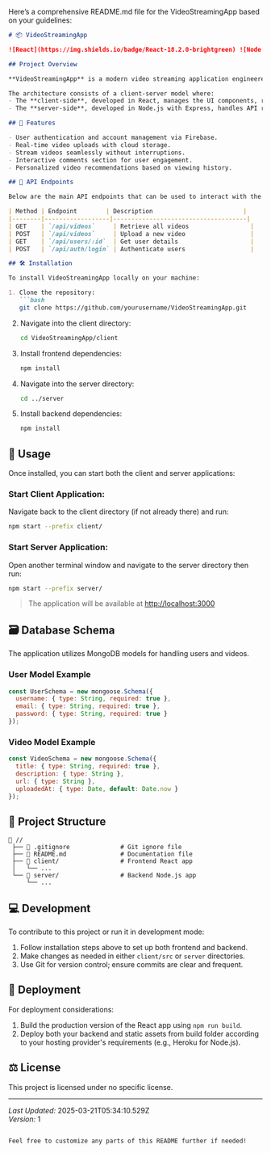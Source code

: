 Here’s a comprehensive README.md file for the VideoStreamingApp based on your guidelines:

```markdown
# 📦 VideoStreamingApp

![React](https://img.shields.io/badge/React-18.2.0-brightgreen) ![Node.js](https://img.shields.io/badge/Node.js-16.0.0-blue) ![Firebase](https://img.shields.io/badge/Firebase-v9.x.x-orange) ![Express](https://img.shields.io/badge/Express-v4.x.x-lightgrey)

## Project Overview

**VideoStreamingApp** is a modern video streaming application engineered to provide users with an intuitive platform for uploading, streaming, and managing videos. Built using **React** as the frontend framework, **Node.js** for backend services, and powered by **Firebase** for secure storage and user authentication, this app aims to deliver a seamless user experience.

The architecture consists of a client-server model where:
- The **client-side**, developed in React, manages the UI components, routing with `react-router`, and state management using `Redux`.
- The **server-side**, developed in Node.js with Express, handles API requests, user authentication via JWTs, and interacts with a MongoDB database through Mongoose middleware.

## 🌟 Features

- User authentication and account management via Firebase.
- Real-time video uploads with cloud storage.
- Stream videos seamlessly without interruptions.
- Interactive comments section for user engagement.
- Personalized video recommendations based on viewing history.

## 📡 API Endpoints

Below are the main API endpoints that can be used to interact with the server:

| Method | Endpoint        | Description                         |
|--------|------------------|-------------------------------------|
| GET    | `/api/videos`     | Retrieve all videos                 |
| POST   | `/api/videos`     | Upload a new video                  |
| GET    | `/api/users/:id`  | Get user details                    |
| POST   | `/api/auth/login` | Authenticate users                  |

## 🛠️ Installation

To install VideoStreamingApp locally on your machine:

1. Clone the repository:
   ```bash
   git clone https://github.com/yourusername/VideoStreamingApp.git
   ```

2. Navigate into the client directory:
   ```bash
   cd VideoStreamingApp/client
   ```

3. Install frontend dependencies:
   ```bash
   npm install 
   ```

4. Navigate into the server directory:
   ```bash
   cd ../server 
   ```

5. Install backend dependencies:
    ```bash
    npm install 
    ```

## 🚀 Usage

Once installed, you can start both the client and server applications:

### Start Client Application:
Navigate back to the client directory (if not already there) and run:
```bash
npm start --prefix client/
```

### Start Server Application:
Open another terminal window and navigate to the server directory then run:
```bash
npm start --prefix server/
```
> The application will be available at [http://localhost:3000](http://localhost:3000)

## 🗃️ Database Schema

The application utilizes MongoDB models for handling users and videos.

### User Model Example
```javascript
const UserSchema = new mongoose.Schema({
  username: { type: String, required: true },
  email: { type: String, required: true },
  password: { type: String, required: true }
});
```

### Video Model Example
```javascript
const VideoSchema = new mongoose.Schema({
  title: { type: String, required: true },
  description: { type: String },
  url: { type: String },
  uploadedAt: { type: Date, default: Date.now }
});
```

## 📁 Project Structure

```
📁 //
 ├── 📄 .gitignore              # Git ignore file 
 ├── 📄 README.md               # Documentation file 
 ├── 📁 client/                 # Frontend React app 
 │   └── ...
 └── 📁 server/                 # Backend Node.js app 
     └── ...
```

## 💻 Development

To contribute to this project or run it in development mode:

1. Follow installation steps above to set up both frontend and backend.
2. Make changes as needed in either `client/src` or `server` directories.
3. Use Git for version control; ensure commits are clear and frequent.

## 🚢 Deployment

For deployment considerations:
1. Build the production version of the React app using `npm run build`.
2. Deploy both your backend and static assets from build folder according to your hosting provider's requirements (e.g., Heroku for Node.js).

## ⚖️ License 

This project is licensed under no specific license.

---

*Last Updated:* 2025-03-21T05:34:10.529Z  
*Version:* 1  
```

Feel free to customize any parts of this README further if needed!